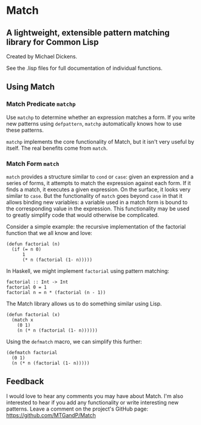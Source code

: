 Match
=====
A lightweight, extensible pattern matching library for Common Lisp
------------------------------------------------------------------

Created by Michael Dickens.

See the .lisp files for full documentation of individual functions.

Using Match
-----------

### Match Predicate `matchp`

Use `matchp` to determine whether an expression matches a form. If you
write new patterns using `defpattern`, `matchp` automatically knows
how to use these patterns.

`matchp` implements the core functionality of Match, but it isn't very
useful by itself. The real benefits come from `match`.

### Match Form `match`

`match` provides a structure similar to `cond` or `case`: given an
expression and a series of forms, it attempts to match the expression
against each form. If it finds a match, it executes a given
expression. On the surface, it looks very similar to `case`. But the
functionality of `match` goes beyond `case` in that it allows binding
new variables: a variable used in a match form is bound to the
corresponding value in the expression. This functionality may be used
to greatly simplify code that would otherwise be complicated.

Consider a simple example: the recursive implementation of the
factorial function that we all know and love: 

    (defun factorial (n)
      (if (= n 0)
          1
          (* n (factorial (1- n)))))

In Haskell, we might implement `factorial` using pattern matching: 

    factorial :: Int -> Int
    factorial 0 = 1
    factorial n = n * (factorial (n - 1))

The Match library allows us to do something similar using Lisp.

    (defun factorial (x)
      (match x
        (0 1)
        (n (* n (factorial (1- n))))))

Using the `defmatch` macro, we can simplify this further: 

    (defmatch factorial
      (0 1)
      (n (* n (factorial (1- n)))))


Feedback
--------

I would love to hear any comments you may have about Match. I'm also
interested to hear if you add any functionality or write interesting
new patterns. Leave a comment on the project's GitHub page:
https://github.com/MTGandP/Match